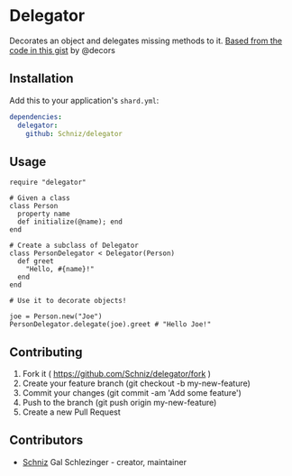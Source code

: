 # Delegator

Decorates an object and delegates missing methods to it.
[Based from the code in this gist](https://gist.github.com/decors/a1ba2b5e4a700235b0d993378836d7b4) by @decors

## Installation

Add this to your application's `shard.yml`:

```yaml
dependencies:
  delegator:
    github: Schniz/delegator
```

## Usage

```crystal
require "delegator"

# Given a class
class Person
  property name
  def initialize(@name); end
end

# Create a subclass of Delegator
class PersonDelegator < Delegator(Person)
  def greet
    "Hello, #{name}!"
  end
end

# Use it to decorate objects!

joe = Person.new("Joe")
PersonDelegator.delegate(joe).greet # "Hello Joe!"
```

## Contributing

1. Fork it ( https://github.com/Schniz/delegator/fork )
2. Create your feature branch (git checkout -b my-new-feature)
3. Commit your changes (git commit -am 'Add some feature')
4. Push to the branch (git push origin my-new-feature)
5. Create a new Pull Request

## Contributors

- [Schniz](https://github.com/Schniz) Gal Schlezinger - creator, maintainer
